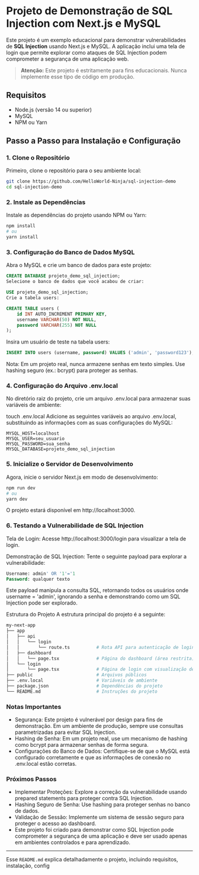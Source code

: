 # Projeto de Demonstração de SQL Injection com Next.js e MySQL

Este projeto é um exemplo educacional para demonstrar vulnerabilidades de **SQL Injection** usando Next.js e MySQL. A aplicação inclui uma tela de login que permite explorar como ataques de SQL Injection podem comprometer a segurança de uma aplicação web.

> **Atenção:** Este projeto é estritamente para fins educacionais. Nunca implemente esse tipo de código em produção.

## Requisitos

- Node.js (versão 14 ou superior)
- MySQL
- NPM ou Yarn

## Passo a Passo para Instalação e Configuração

### 1. Clone o Repositório

Primeiro, clone o repositório para o seu ambiente local:

```bash
git clone https://github.com/HelloWorld-Ninja/sql-injection-demo
cd sql-injection-demo
```

### 2. Instale as Dependências
Instale as dependências do projeto usando NPM ou Yarn:

```bash
npm install
# ou
yarn install
```

### 3. Configuração do Banco de Dados MySQL
Abra o MySQL e crie um banco de dados para este projeto:

```sql
CREATE DATABASE projeto_demo_sql_injection;
Selecione o banco de dados que você acabou de criar:

USE projeto_demo_sql_injection;
Crie a tabela users:

CREATE TABLE users (
    id INT AUTO_INCREMENT PRIMARY KEY,
    username VARCHAR(50) NOT NULL,
    password VARCHAR(255) NOT NULL
);
```

Insira um usuário de teste na tabela users:

```sql
INSERT INTO users (username, password) VALUES ('admin', 'password123');
```
Nota: Em um projeto real, nunca armazene senhas em texto simples. Use hashing seguro (ex.: bcrypt) para proteger as senhas.

### 4. Configuração do Arquivo .env.local
No diretório raiz do projeto, crie um arquivo .env.local para armazenar suas variáveis de ambiente:

touch .env.local
Adicione as seguintes variáveis ao arquivo .env.local, substituindo as informações com as suas configurações do MySQL:

```env
MYSQL_HOST=localhost
MYSQL_USER=seu_usuario
MYSQL_PASSWORD=sua_senha
MYSQL_DATABASE=projeto_demo_sql_injection
```

### 5. Inicialize o Servidor de Desenvolvimento
Agora, inicie o servidor Next.js em modo de desenvolvimento:

```bash
npm run dev
# ou
yarn dev
```

O projeto estará disponível em http://localhost:3000.

### 6. Testando a Vulnerabilidade de SQL Injection
Tela de Login: Acesse http://localhost:3000/login para visualizar a tela de login.

Demonstração de SQL Injection: Tente o seguinte payload para explorar a vulnerabilidade:

```sql
Username: admin' OR '1'='1
Password: qualquer texto
```

Este payload manipula a consulta SQL, retornando todos os usuários onde username = 'admin', ignorando a senha e demonstrando como um SQL Injection pode ser explorado.

Estrutura do Projeto
A estrutura principal do projeto é a seguinte:

```bash
my-next-app
├── app
│   ├── api
│   │   └── login
│   │       └── route.ts          # Rota API para autenticação de login (vulnerável a SQL Injection)
│   ├── dashboard
│   │   └── page.tsx              # Página do dashboard (área restrita)
│   └── login
│       └── page.tsx              # Página de login com visualização de senha
├── public                        # Arquivos públicos
├── .env.local                    # Variáveis de ambiente
├── package.json                  # Dependências do projeto
└── README.md                     # Instruções do projeto
```

### Notas Importantes

- Segurança: Este projeto é vulnerável por design para fins de demonstração. Em um ambiente de produção, sempre use consultas parametrizadas para evitar SQL Injection.
- Hashing de Senha: Em um projeto real, use um mecanismo de hashing como bcrypt para armazenar senhas de forma segura.
- Configurações do Banco de Dados: Certifique-se de que o MySQL está configurado corretamente e que as informações de conexão no .env.local estão corretas.

### Próximos Passos

- Implementar Proteções: Explore a correção da vulnerabilidade usando prepared statements para proteger contra SQL Injection.
- Hashing Seguro de Senha: Use hashing para proteger senhas no banco de dados.
- Validação de Sessão: Implemente um sistema de sessão seguro para proteger o acesso ao dashboard.
- Este projeto foi criado para demonstrar como SQL Injection pode comprometer a segurança de uma aplicação e deve ser usado apenas em ambientes controlados e para aprendizado.

---

Esse `README.md` explica detalhadamente o projeto, incluindo requisitos, instalação, config
